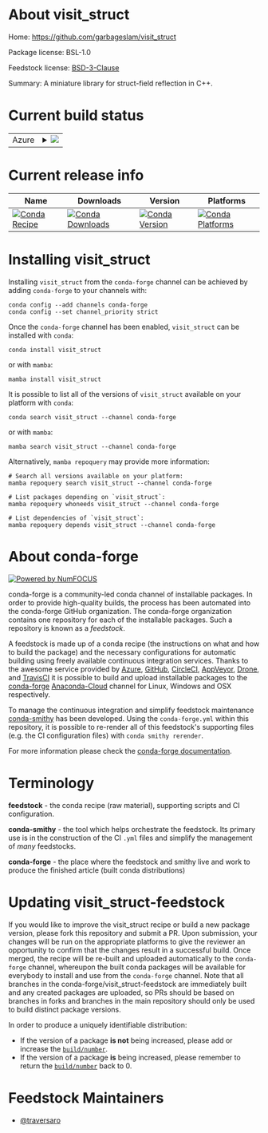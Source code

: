 About visit_struct
==================

Home: https://github.com/garbageslam/visit_struct

Package license: BSL-1.0

Feedstock license: [BSD-3-Clause](https://github.com/conda-forge/visit_struct-feedstock/blob/main/LICENSE.txt)

Summary: A miniature library for struct-field reflection in C++.

Current build status
====================


<table>
    
  <tr>
    <td>Azure</td>
    <td>
      <details>
        <summary>
          <a href="https://dev.azure.com/conda-forge/feedstock-builds/_build/latest?definitionId=16734&branchName=main">
            <img src="https://dev.azure.com/conda-forge/feedstock-builds/_apis/build/status/visit_struct-feedstock?branchName=main">
          </a>
        </summary>
        <table>
          <thead><tr><th>Variant</th><th>Status</th></tr></thead>
          <tbody><tr>
              <td>linux_64</td>
              <td>
                <a href="https://dev.azure.com/conda-forge/feedstock-builds/_build/latest?definitionId=16734&branchName=main">
                  <img src="https://dev.azure.com/conda-forge/feedstock-builds/_apis/build/status/visit_struct-feedstock?branchName=main&jobName=linux&configuration=linux%20linux_64_" alt="variant">
                </a>
              </td>
            </tr><tr>
              <td>osx_64</td>
              <td>
                <a href="https://dev.azure.com/conda-forge/feedstock-builds/_build/latest?definitionId=16734&branchName=main">
                  <img src="https://dev.azure.com/conda-forge/feedstock-builds/_apis/build/status/visit_struct-feedstock?branchName=main&jobName=osx&configuration=osx%20osx_64_" alt="variant">
                </a>
              </td>
            </tr><tr>
              <td>osx_arm64</td>
              <td>
                <a href="https://dev.azure.com/conda-forge/feedstock-builds/_build/latest?definitionId=16734&branchName=main">
                  <img src="https://dev.azure.com/conda-forge/feedstock-builds/_apis/build/status/visit_struct-feedstock?branchName=main&jobName=osx&configuration=osx%20osx_arm64_" alt="variant">
                </a>
              </td>
            </tr><tr>
              <td>win_64</td>
              <td>
                <a href="https://dev.azure.com/conda-forge/feedstock-builds/_build/latest?definitionId=16734&branchName=main">
                  <img src="https://dev.azure.com/conda-forge/feedstock-builds/_apis/build/status/visit_struct-feedstock?branchName=main&jobName=win&configuration=win%20win_64_" alt="variant">
                </a>
              </td>
            </tr>
          </tbody>
        </table>
      </details>
    </td>
  </tr>
</table>

Current release info
====================

| Name | Downloads | Version | Platforms |
| --- | --- | --- | --- |
| [![Conda Recipe](https://img.shields.io/badge/recipe-visit_struct-green.svg)](https://anaconda.org/conda-forge/visit_struct) | [![Conda Downloads](https://img.shields.io/conda/dn/conda-forge/visit_struct.svg)](https://anaconda.org/conda-forge/visit_struct) | [![Conda Version](https://img.shields.io/conda/vn/conda-forge/visit_struct.svg)](https://anaconda.org/conda-forge/visit_struct) | [![Conda Platforms](https://img.shields.io/conda/pn/conda-forge/visit_struct.svg)](https://anaconda.org/conda-forge/visit_struct) |

Installing visit_struct
=======================

Installing `visit_struct` from the `conda-forge` channel can be achieved by adding `conda-forge` to your channels with:

```
conda config --add channels conda-forge
conda config --set channel_priority strict
```

Once the `conda-forge` channel has been enabled, `visit_struct` can be installed with `conda`:

```
conda install visit_struct
```

or with `mamba`:

```
mamba install visit_struct
```

It is possible to list all of the versions of `visit_struct` available on your platform with `conda`:

```
conda search visit_struct --channel conda-forge
```

or with `mamba`:

```
mamba search visit_struct --channel conda-forge
```

Alternatively, `mamba repoquery` may provide more information:

```
# Search all versions available on your platform:
mamba repoquery search visit_struct --channel conda-forge

# List packages depending on `visit_struct`:
mamba repoquery whoneeds visit_struct --channel conda-forge

# List dependencies of `visit_struct`:
mamba repoquery depends visit_struct --channel conda-forge
```


About conda-forge
=================

[![Powered by
NumFOCUS](https://img.shields.io/badge/powered%20by-NumFOCUS-orange.svg?style=flat&colorA=E1523D&colorB=007D8A)](https://numfocus.org)

conda-forge is a community-led conda channel of installable packages.
In order to provide high-quality builds, the process has been automated into the
conda-forge GitHub organization. The conda-forge organization contains one repository
for each of the installable packages. Such a repository is known as a *feedstock*.

A feedstock is made up of a conda recipe (the instructions on what and how to build
the package) and the necessary configurations for automatic building using freely
available continuous integration services. Thanks to the awesome service provided by
[Azure](https://azure.microsoft.com/en-us/services/devops/), [GitHub](https://github.com/),
[CircleCI](https://circleci.com/), [AppVeyor](https://www.appveyor.com/),
[Drone](https://cloud.drone.io/welcome), and [TravisCI](https://travis-ci.com/)
it is possible to build and upload installable packages to the
[conda-forge](https://anaconda.org/conda-forge) [Anaconda-Cloud](https://anaconda.org/)
channel for Linux, Windows and OSX respectively.

To manage the continuous integration and simplify feedstock maintenance
[conda-smithy](https://github.com/conda-forge/conda-smithy) has been developed.
Using the ``conda-forge.yml`` within this repository, it is possible to re-render all of
this feedstock's supporting files (e.g. the CI configuration files) with ``conda smithy rerender``.

For more information please check the [conda-forge documentation](https://conda-forge.org/docs/).

Terminology
===========

**feedstock** - the conda recipe (raw material), supporting scripts and CI configuration.

**conda-smithy** - the tool which helps orchestrate the feedstock.
                   Its primary use is in the construction of the CI ``.yml`` files
                   and simplify the management of *many* feedstocks.

**conda-forge** - the place where the feedstock and smithy live and work to
                  produce the finished article (built conda distributions)


Updating visit_struct-feedstock
===============================

If you would like to improve the visit_struct recipe or build a new
package version, please fork this repository and submit a PR. Upon submission,
your changes will be run on the appropriate platforms to give the reviewer an
opportunity to confirm that the changes result in a successful build. Once
merged, the recipe will be re-built and uploaded automatically to the
`conda-forge` channel, whereupon the built conda packages will be available for
everybody to install and use from the `conda-forge` channel.
Note that all branches in the conda-forge/visit_struct-feedstock are
immediately built and any created packages are uploaded, so PRs should be based
on branches in forks and branches in the main repository should only be used to
build distinct package versions.

In order to produce a uniquely identifiable distribution:
 * If the version of a package **is not** being increased, please add or increase
   the [``build/number``](https://docs.conda.io/projects/conda-build/en/latest/resources/define-metadata.html#build-number-and-string).
 * If the version of a package **is** being increased, please remember to return
   the [``build/number``](https://docs.conda.io/projects/conda-build/en/latest/resources/define-metadata.html#build-number-and-string)
   back to 0.

Feedstock Maintainers
=====================

* [@traversaro](https://github.com/traversaro/)

